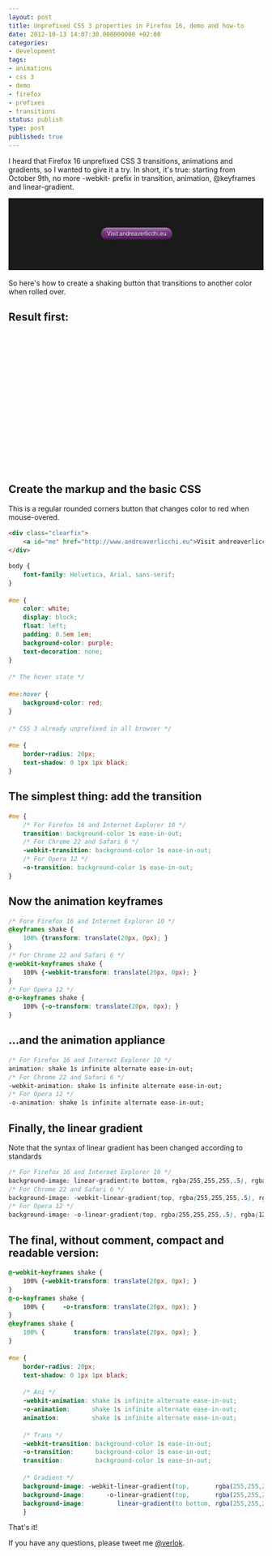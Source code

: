 ```yaml
---
layout: post
title: Unprefixed CSS 3 properties in Firefox 16, demo and how-to
date: 2012-10-13 14:07:30.000000000 +02:00
categories:
- development
tags:
- animations
- css 3
- demo
- firefox
- prefixes
- transitions
status: publish
type: post
published: true
---
```

I heard that Firefox 16 unprefixed CSS 3 transitions, animations and gradients, so I wanted to give it a try. In short, it's true: starting from October 9th, no more -webkit- prefix in transition, animation, @keyframes and linear-gradient.

![](/assets/post-images/unprefixed-ff-button1.jpg "unprefixed-ff-button")

So here's how to create a shaking button that transitions to another color when rolled over.

## Result first:

<iframe class="lazy" height='265' scrolling='no' title='Animated and transitioned gradient rounded button' data-src='//codepen.io/verlok/embed/dWgePa/?height=265&amp;theme-id=0&amp;default-tab=css,result&amp;embed-version=2' frameborder='no' allowtransparency='true' allowfullscreen='true' style='width: 100%;'>See the Pen <a href='https://codepen.io/verlok/pen/dWgePa/'>Animated and transitioned gradient rounded button</a> by Andrea Verlicchi (<a href='http://codepen.io/verlok'>@verlok</a>) on <a href='http://codepen.io'>CodePen</a>.
</iframe>

## Create the markup and the basic CSS

This is a regular rounded corners button that changes color to red when mouse-overed.

```html
<div class="clearfix">
    <a id="me" href="http://www.andreaverlicchi.eu">Visit andreaverlicchi.eu</a>
</div>
```

```css
body {
    font-family: Helvetica, Arial, sans-serif;
}

#me {
    color: white;
    display: block;
    float: left;
    padding: 0.5em 1em;
    background-color: purple;
    text-decoration: none;
}

/* The hover state */

#me:hover {
    background-color: red;
}

/* CSS 3 already unprefixed in all browser */

#me {
    border-radius: 20px;
    text-shadow: 0 1px 1px black;
}
```

## The simplest thing: add the transition

```css
#me {
    /* For Firefox 16 and Internet Explorer 10 */
    transition: background-color 1s ease-in-out;
    /* For Chrome 22 and Safari 6 */
    -webkit-transition: background-color 1s ease-in-out;
    /* For Opera 12 */
    -o-transition: background-color 1s ease-in-out;
}
```

## Now the animation keyframes

```css
/* Fore Firefox 16 and Internet Explorer 10 */
@keyframes shake {
    100% {transform: translate(20px, 0px); }
}
/* For Chrome 22 and Safari 6 */
@-webkit-keyframes shake {
    100% {-webkit-transform: translate(20px, 0px); }
}
/* For Opera 12 */
@-o-keyframes shake {
    100% {-o-transform: translate(20px, 0px); }
}
```

## ...and the animation appliance

```css
/* For Firefox 16 and Internet Explorer 10 */
animation: shake 1s infinite alternate ease-in-out;
/* For Chrome 22 and Safari 6 */
-webkit-animation: shake 1s infinite alternate ease-in-out;
/* For Opera 12 */
-o-animation: shake 1s infinite alternate ease-in-out;
```

## Finally, the linear gradient

Note that the syntax of linear gradient has been changed according to standards

```css
/* For Firefox 16 and Internet Explorer 10 */
background-image: linear-gradient(to bottom, rgba(255,255,255,.5), rgba(127,127,127,0.1), rgba(0,0,0,0.5));
/* For Chrome 22 and Safari 6 */
background-image: -webkit-linear-gradient(top, rgba(255,255,255,.5), rgba(127,127,127,0.1), rgba(0,0,0,0.5));
/* For Opera 12 */
background-image: -o-linear-gradient(top, rgba(255,255,255,.5), rgba(127,127,127,0.1), rgba(0,0,0,0.5));
```

## The final, without comment, compact and readable version:

```css
@-webkit-keyframes shake {
    100% {-webkit-transform: translate(20px, 0px); }
}
@-o-keyframes shake {
    100% {     -o-transform: translate(20px, 0px); }
}
@keyframes shake {
    100% {        transform: translate(20px, 0px); }
}

#me {
    border-radius: 20px;
    text-shadow: 0 1px 1px black;

    /* Ani */
    -webkit-animation: shake 1s infinite alternate ease-in-out;
    -o-animation:      shake 1s infinite alternate ease-in-out;
    animation:         shake 1s infinite alternate ease-in-out;

    /* Trans */
    -webkit-transition: background-color 1s ease-in-out;
    -o-transition:      background-color 1s ease-in-out;
    transition:         background-color 1s ease-in-out;

    /* Gradient */
    background-image: -webkit-linear-gradient(top,       rgba(255,255,255,.5), rgba(127,127,127,0.1), rgba(0,0,0,0.5));
    background-image:      -o-linear-gradient(top,       rgba(255,255,255,.5), rgba(127,127,127,0.1), rgba(0,0,0,0.5));
    background-image:         linear-gradient(to bottom, rgba(255,255,255,.5), rgba(127,127,127,0.1), rgba(0,0,0,0.5));
    }
```

That's it!

If you have any questions, please tweet me [@verlok](https://twitter.com/verlok).